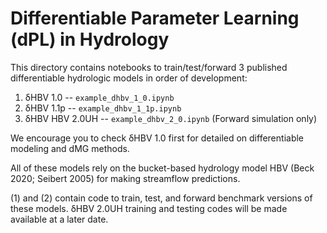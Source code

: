 # Differentiable Parameter Learning (dPL) in Hydrology

This directory contains notebooks to train/test/forward 3 published differentiable hydrologic models in order of development:

1. δHBV 1.0 -- `example_dhbv_1_0.ipynb`
2. δHBV 1.1p -- `example_dhbv_1_1p.ipynb`
3. δHBV HBV 2.0UH -- `example_dhbv_2_0.ipynb` (Forward simulation only)

We encourage you to check δHBV 1.0 first for detailed on differentiable modeling and dMG methods.

All of these models rely on the bucket-based hydrology model HBV (Beck 2020; Seibert 2005) for making streamflow predictions.

(1) and (2) contain code to train, test, and forward benchmark versions of these models. δHBV 2.0UH training and testing codes will be made available at a later date.
